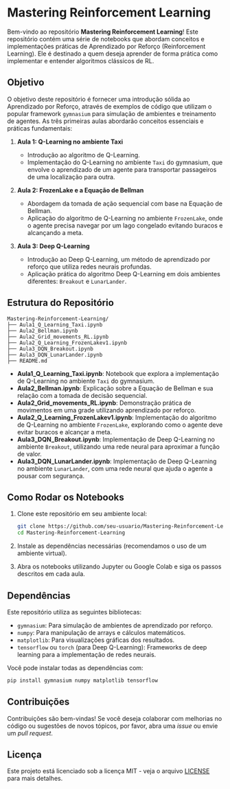 # Mastering Reinforcement Learning

Bem-vindo ao repositório **Mastering Reinforcement Learning**! Este repositório contém uma série de notebooks que abordam conceitos e implementações práticas de Aprendizado por Reforço (Reinforcement Learning). Ele é destinado a quem deseja aprender de forma prática como implementar e entender algoritmos clássicos de RL.

## Objetivo

O objetivo deste repositório é fornecer uma introdução sólida ao Aprendizado por Reforço, através de exemplos de código que utilizam o popular framework `gymnasium` para simulação de ambientes e treinamento de agentes. As três primeiras aulas abordarão conceitos essenciais e práticas fundamentais:

1. **Aula 1: Q-Learning no ambiente Taxi**  
   - Introdução ao algoritmo de Q-Learning.
   - Implementação do Q-Learning no ambiente `Taxi` do gymnasium, que envolve o aprendizado de um agente para transportar passageiros de uma localização para outra.

2. **Aula 2: FrozenLake e a Equação de Bellman**  
   - Abordagem da tomada de ação sequencial com base na Equação de Bellman.
   - Aplicação do algoritmo de Q-Learning no ambiente `FrozenLake`, onde o agente precisa navegar por um lago congelado evitando buracos e alcançando a meta.

3. **Aula 3: Deep Q-Learning**  
   - Introdução ao Deep Q-Learning, um método de aprendizado por reforço que utiliza redes neurais profundas.
   - Aplicação prática do algoritmo Deep Q-Learning em dois ambientes diferentes: `Breakout` e `LunarLander`.

## Estrutura do Repositório

```
Mastering-Reinforcement-Learning/
├── Aula1_Q_Learning_Taxi.ipynb
├── Aula2_Bellman.ipynb
├── Aula2_Grid_movements_RL.ipynb
├── Aula2_Q_Learning_FrozenLakev1.ipynb
├── Aula3_DQN_Breakout.ipynb
├── Aula3_DQN_LunarLander.ipynb
├── README.md
```

- **Aula1_Q_Learning_Taxi.ipynb**: Notebook que explora a implementação de Q-Learning no ambiente `Taxi` do gymnasium.
- **Aula2_Bellman.ipynb**: Explicação sobre a Equação de Bellman e sua relação com a tomada de decisão sequencial.
- **Aula2_Grid_movements_RL.ipynb**: Demonstração prática de movimentos em uma grade utilizando aprendizado por reforço.
- **Aula2_Q_Learning_FrozenLakev1.ipynb**: Implementação do algoritmo de Q-Learning no ambiente `FrozenLake`, explorando como o agente deve evitar buracos e alcançar a meta.
- **Aula3_DQN_Breakout.ipynb**: Implementação de Deep Q-Learning no ambiente `Breakout`, utilizando uma rede neural para aproximar a função de valor.
- **Aula3_DQN_LunarLander.ipynb**: Implementação de Deep Q-Learning no ambiente `LunarLander`, com uma rede neural que ajuda o agente a pousar com segurança.

## Como Rodar os Notebooks

1. Clone este repositório em seu ambiente local:

   ```bash
   git clone https://github.com/seu-usuario/Mastering-Reinforcement-Learning.git
   cd Mastering-Reinforcement-Learning
   ```

2. Instale as dependências necessárias (recomendamos o uso de um ambiente virtual).

3. Abra os notebooks utilizando Jupyter ou Google Colab e siga os passos descritos em cada aula.

## Dependências

Este repositório utiliza as seguintes bibliotecas:

- `gymnasium`: Para simulação de ambientes de aprendizado por reforço.
- `numpy`: Para manipulação de arrays e cálculos matemáticos.
- `matplotlib`: Para visualizações gráficas dos resultados.
- `tensorflow` ou `torch` (para Deep Q-Learning): Frameworks de deep learning para a implementação de redes neurais.

Você pode instalar todas as dependências com:

```bash
pip install gymnasium numpy matplotlib tensorflow
```

## Contribuições

Contribuições são bem-vindas! Se você deseja colaborar com melhorias no código ou sugestões de novos tópicos, por favor, abra uma *issue* ou envie um *pull request*.

## Licença

Este projeto está licenciado sob a licença MIT - veja o arquivo [LICENSE](LICENSE) para mais detalhes.
